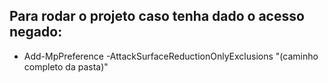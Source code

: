 ## Para rodar o projeto caso tenha dado o acesso negado:
* Add-MpPreference -AttackSurfaceReductionOnlyExclusions "(caminho completo da pasta)"
